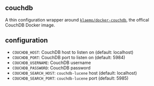 ## couchdb

A thin configuration wrapper around [`klaemo/docker-couchdb`][klaemo/docker-couchdb],
the offical CouchDB Docker image.

## configuration

- `COUCHDB_HOST`: CouchDB host to listen on (default: localhost)
- `COUCHDB_PORT`: CouchDB port to listen on (default: 5984)
- `COUCHDB_USERNAME`: CouchDB username
- `COUCHDB_PASSWORD`: CouchDB password
- `COUCHDB_SEARCH_HOST`: `couchdb-lucene` host (default: localhost)
- `COUCHDB_SEARCH_PORT`: `couchdb-lucene` port (default: 5985)

[klaemo/docker-couchdb]: https://github.com/klaemo/docker-couchdb
